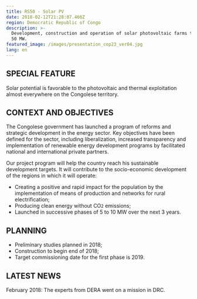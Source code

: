 ```yaml
---
title: RS50 - Solar PV
date: 2018-02-12T21:28:07.466Z
region: Democratic Republic of Congo
description: >-
  Development, construction and operation of solar photovoltaic farms totalizing
  50 MW.
featured_image: /images/presentation_cop23_ver04.jpg
lang: en
---
```

## SPECIAL FEATURE

Solar potential is favorable to the photovoltaic and thermal exploitation almost everywhere on the Congolese territory.

## CONTEXT AND OBJECTIVES

The Congolese government has launched a program of reforms and strategic development in the energy sector. Key objectives have been defined for the sector, including liberalization, increased transparency and implementation of renewable energy development programs by facilitated national and international private partners.

Our project program will help the country reach his sustainable development targets. It will contribute to the socio-economic development of the regions in which it will operate:

* Creating a positive and rapid impact for the population by the implementation of means of production and networks for rural electrification;
* Producing clean energy without CO`2` emissions;
* Launched in successive phases of 5 to 10 MW over the next 3 years.

## PLANNING

* Preliminary studies planned in 2018;
* Construction to begin end of 2018;
* Target commissioning date for the first phase is 2019.

## LATEST NEWS

February 2018: The experts from DERA went on a mission in DRC.
